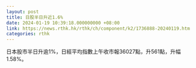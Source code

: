 ```yaml
---
layout: post
title: 日股半日升近1.6%
date: 2024-01-19 10:39:18.000000000 +08:00
link: https://news.rthk.hk/rthk/ch/component/k2/1736888-20240119.htm
categories: rthk
---
```


日本股市半日升逾1%，日經平均指數上午收市報36027點，升561點，升幅1.58%。
